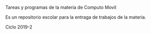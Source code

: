 Tareas y programas de la materia de Computo Movil

Es un repositorio escolar para la entraga de trabajos de la materia.

Ciclo 2019-2 
